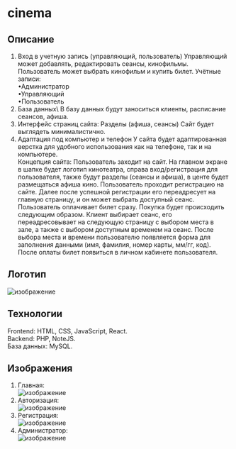 # cinema
## Описание
1.	Вход в учетную запись (управляющий, пользователь)
Управляющий может добавлять, редактировать сеансы, кинофильмы.  Пользователь может выбрать кинофильм и купить билет.
Учётные записи:\
       •Администратор\
       •Управляющий\
  	•Пользователь
2.	База данных\ 
В базу данных будут заноситься клиенты, расписание сеансов, афиша.
3.	Интерфейс страниц сайта:
Разделы (афиша, сеансы)
Сайт будет выглядеть минималистично.
4.	Адаптация под компьютер и телефон
У сайта будет адаптированная верстка для удобного использования как на телефоне, так и на компьютере.\
Концепция сайта:
Пользователь заходит на сайт. На главном экране в шапке будет логотип кинотеатра, справа вход/регистрация для пользователя, также  будут разделы (сеансы и афиша), в центе будет размещаться афиша кино.
Пользователь проходит регистрацию на сайте. Далее после успешной регистрации его переадресует на главную страницу, и он может выбрать доступный сеанс.  Пользователь  оплачивает билет сразу. 
Покупка будет происходить следующим образом. Клиент выбирает сеанс, его переадресовывает на следующую страницу с выбором места в зале, а также с выбором доступным временем на сеанс. После выбора места и времени пользователю появляется форма для заполнения данными (имя, фамилия, номер карты, мм/гг, код). После оплаты билет появиться в личном кабинете пользователя. 
## Логотип
![изображение](https://github.com/user-attachments/assets/c3bb5fad-5185-47b6-b1c0-a5ec23b97876)

## Технологии
Frontend: HTML, CSS, JavaScript, React.\
Backend: PHP, NoteJS.   
База данных: MySQL.
## Изображения
1. Главная:\
   ![изображение](https://github.com/user-attachments/assets/1b405eed-3dfe-4e34-9132-c43b41f356be)
2. Авторизация:\
   ![изображение](https://github.com/user-attachments/assets/e24f3c10-e0d8-4198-9a0f-e6bc0007bbbd)
3. Регистрация:\
   ![изображение](https://github.com/user-attachments/assets/058b3882-df60-467b-bdfc-d59686d48347)
4. Администратор:\
   ![изображение](https://github.com/user-attachments/assets/8f0b8603-d09c-4db2-abba-c85f3d040bb9)



   
